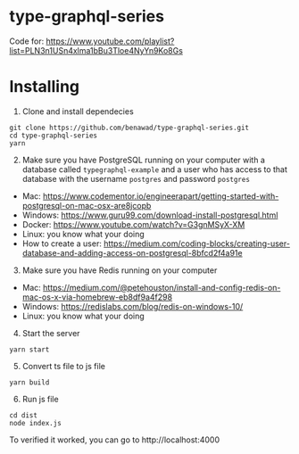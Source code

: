 # type-graphql-series

Code for: https://www.youtube.com/playlist?list=PLN3n1USn4xlma1bBu3Tloe4NyYn9Ko8Gs

# Installing

1. Clone and install dependecies
```
git clone https://github.com/benawad/type-graphql-series.git
cd type-graphql-series
yarn
```
2. Make sure you have PostgreSQL running on your computer with a database called `typegraphql-example` and a user who has access to that database with the username `postgres` and password `postgres`
* Mac: https://www.codementor.io/engineerapart/getting-started-with-postgresql-on-mac-osx-are8jcopb
* Windows: https://www.guru99.com/download-install-postgresql.html
* Docker: https://www.youtube.com/watch?v=G3gnMSyX-XM
* Linux: you know what your doing
* How to create a user: https://medium.com/coding-blocks/creating-user-database-and-adding-access-on-postgresql-8bfcd2f4a91e

3. Make sure you have Redis running on your computer
* Mac: https://medium.com/@petehouston/install-and-config-redis-on-mac-os-x-via-homebrew-eb8df9a4f298
* Windows: https://redislabs.com/blog/redis-on-windows-10/
* Linux: you know what your doing

4. Start the server
```
yarn start
```

5. Convert ts file to js file 
```
yarn build
```

6. Run js file 
```
cd dist
node index.js
```

To verified it worked, you can go to http://localhost:4000
